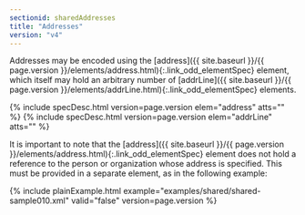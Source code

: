 ```yaml
---
sectionid: sharedAddresses
title: "Addresses"
version: "v4"
---
```




Addresses may be encoded using the [address]({{ site.baseurl }}/{{ page.version }}/elements/address.html){:.link_odd_elementSpec} element, which itself
may hold an arbitrary number of [addrLine]({{ site.baseurl }}/{{ page.version }}/elements/addrLine.html){:.link_odd_elementSpec} elements.



{% include specDesc.html version=page.version elem="address" atts="" %}
{% include specDesc.html version=page.version elem="addrLine" atts="" %}



It is important to note that the [address]({{ site.baseurl }}/{{ page.version }}/elements/address.html){:.link_odd_elementSpec} element does not hold a
reference to the person or organization whose address is specified. This must be provided
in a separate element, as in the following example:

{% include plainExample.html example="examples/shared/shared-sample010.xml" valid="false" version=page.version %}

